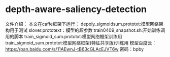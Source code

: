 # depth-aware-saliency-detection
文件介绍：
本文在caffe框架下运行：
depoly_sigmoidsum.prototxt:模型网络架构用于测试
slover.prototext：模型的超参数
train0409_snapshot.sh:开始训练调用的脚本
train_sigmoid_sum.prototxt:模型网络框架训练用
train_sigmoid_sum.prototxt:模型网络框架(特征共享版)训练用
模型百度云：https://pan.baidu.com/s/11AEwnJ-tB63cGLAcEJVT6w
密码：bpby
